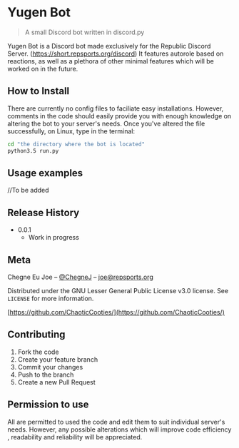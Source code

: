 # Yugen Bot
> A small Discord bot written in discord.py

Yugen Bot is a Discord bot made exclusively for the Republic Discord Server. (https://short.repsports.org/discord)
It features autorole based on reactions, as well as a plethora of other minimal features which will be worked on in the future.

## How to Install

There are currently no config files to faciliate easy installations. However, comments in the code should easily provide you with enough knowledge on altering the bot to your server's needs.
Once you've altered the file successfully, on Linux, type in the terminal:
```sh 
cd "the directory where the bot is located"
python3.5 run.py
```

## Usage examples

//To be added

## Release History
* 0.0.1
    * Work in progress

## Meta

Chegne Eu Joe – [@ChegneJ](https://twitter.com/ChegneJ) – joe@repsports.org

Distributed under the GNU Lesser General Public License v3.0 license. See ``LICENSE`` for more information.

[https://github.com/ChaoticCooties/](https://github.com/ChaoticCooties/)

## Contributing

1. Fork the code
2. Create your feature branch 
3. Commit your changes
4. Push to the branch 
5. Create a new Pull Request

## Permission to use
All are permitted to used the code and edit them to suit individual server's needs. However, any possible alterations which will improve 
code efficiency , readability and reliability will be appreciated.
